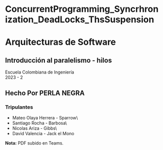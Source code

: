 # ConcurrentProgramming_Syncrhronization_DeadLocks_ThsSuspension

# Arquitecturas de Software
## Introducción al paralelismo - hilos
Escuela Colombiana de Ingeniería  
2023 - 2

## Hecho Por PERLA NEGRA
### Tripulantes
* Mateo Olaya Herrera - Sparrow\
* Santiago Rocha - Barbosa\
* Nicolas Ariza -  Gibbs\
* David Valencia - Jack el Mono

**Nota:** PDF subido en Teams.

